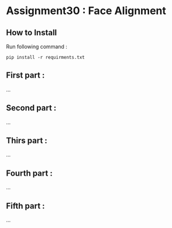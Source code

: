 # Assignment30 : Face Alignment

## How to Install
Run following command :
```
pip install -r requirments.txt
```

## First part : 

...

## Second part : 

...

## Thirs part : 

...

## Fourth part : 

...

## Fifth part :

...